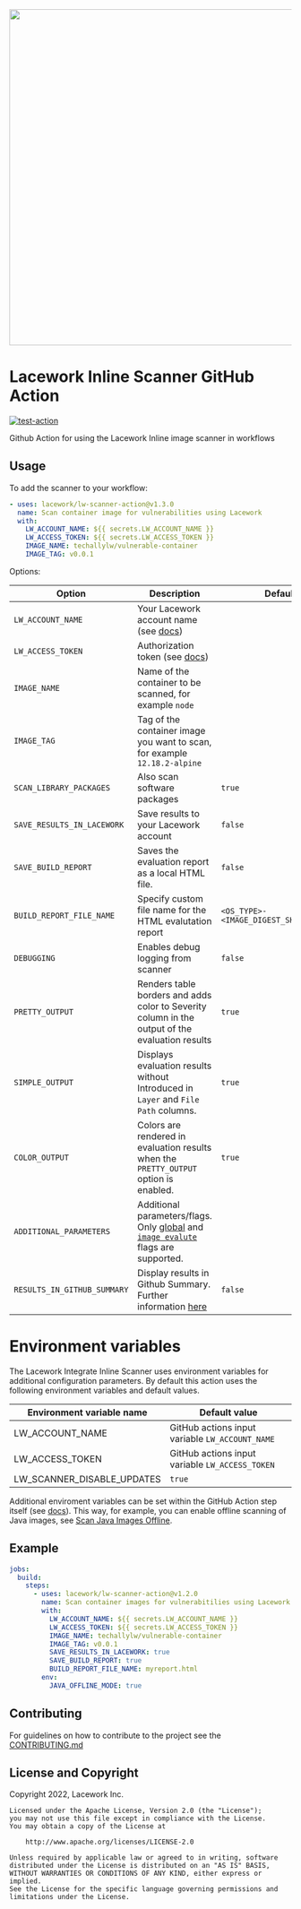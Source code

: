<img src="https://techally-content.s3-us-west-1.amazonaws.com/public-content/lacework_logo_full.png" width="600">

# Lacework Inline Scanner GitHub Action

[![test-action](https://github.com/lacework/lw-scanner-action/actions/workflows/test-action.yaml/badge.svg?branch=main)](https://github.com/lacework/lw-scanner-action/actions/workflows/test-action.yaml)

Github Action for using the Lacework Inline image scanner in workflows

## Usage

To add the scanner to your workflow:

```yaml
- uses: lacework/lw-scanner-action@v1.3.0
  name: Scan container image for vulnerabilities using Lacework
  with:
    LW_ACCOUNT_NAME: ${{ secrets.LW_ACCOUNT_NAME }}
    LW_ACCESS_TOKEN: ${{ secrets.LW_ACCESS_TOKEN }}
    IMAGE_NAME: techallylw/vulnerable-container
    IMAGE_TAG: v0.0.1
```

Options:

| Option                       | Description                                                                                                                                                                                                                                               | Default                                |
|------------------------------|-----------------------------------------------------------------------------------------------------------------------------------------------------------------------------------------------------------------------------------------------------------|----------------------------------------|
| `LW_ACCOUNT_NAME`            | Your Lacework account name (see [docs](https://docs.lacework.com/integrate-inline-scanner#configure-authentication-using-environment-variables))                                                                                                          |                                        |
| `LW_ACCESS_TOKEN`            | Authorization token (see [docs](https://docs.lacework.com/integrate-inline-scanner#obtain-the-inline-scanner-and-authorization-token))                                                                                                                    |                                        |
| `IMAGE_NAME`                 | Name of the container to be scanned, for example `node`                                                                                                                                                                                                   |                                        |
| `IMAGE_TAG`                  | Tag of the container image you want to scan, for example `12.18.2-alpine`                                                                                                                                                                                 |                                        |
| `SCAN_LIBRARY_PACKAGES`      | Also scan software packages                                                                                                                                                                                                                               | `true`                                 |
| `SAVE_RESULTS_IN_LACEWORK`   | Save results to your Lacework account                                                                                                                                                                                                                     | `false`                                |
| `SAVE_BUILD_REPORT`          | Saves the evaluation report as a local HTML file.                                                                                                                                                                                                         | `false`                                |
| `BUILD_REPORT_FILE_NAME`     | Specify custom file name for the HTML evalutation report                                                                                                                                                                                                  | `<OS_TYPE>-<IMAGE_DIGEST_SHA256>.html` |
| `DEBUGGING`                  | Enables debug logging from scanner                                                                                                                                                                                                                        | `false`                                |
| `PRETTY_OUTPUT`              | Renders table borders and adds color to Severity column in the output of the evaluation results                                                                                                                                                           | `true`                                 |
| `SIMPLE_OUTPUT`              | Displays evaluation results without Introduced in `Layer` and `File Path` columns.                                                                                                                                                                        | `true`                                 |
| `COLOR_OUTPUT`               | Colors are rendered in evaluation results when the `PRETTY_OUTPUT` option is enabled.                                                                                                                                                                     | `true`                                 |
| `ADDITIONAL_PARAMETERS`      | Additional parameters/flags. Only [global](https://docs.lacework.com/onboarding/integrate-inline-scanner#global-flags) and [`image evalute`](https://docs.lacework.com/onboarding/integrate-inline-scanner#flags-for-image-evaluate) flags are supported. |                                        |
| `RESULTS_IN_GITHUB_SUMMARY`  | Display results in Github Summary. Further information [here](https://github.blog/2022-05-09-supercharging-github-actions-with-job-summaries/)                                                                                                            | `false`                                |

# Environment variables
The Lacework Integrate Inline Scanner uses environment variables for additional configuration parameters. By default this action uses the following environment variables and default values.

| Environment variable name | Default value |
|---------------------------|---------------|
| LW_ACCOUNT_NAME | GitHub actions input variable `LW_ACCOUNT_NAME` |
| LW_ACCESS_TOKEN | GitHub actions input variable `LW_ACCESS_TOKEN` |
| LW_SCANNER_DISABLE_UPDATES | `true` |

Additional enviroment variables can be set within the GitHub Action step itself (see [docs](https://docs.github.com/en/actions/using-workflows/workflow-syntax-for-github-actions#jobsjob_idstepsenv)).
This way, for example, you can enable offline scanning of Java images, see [Scan Java Images Offline](https://docs.lacework.com/onboarding/integrate-inline-scanner#scan-java-images-offline).

## Example

```yaml
jobs:
  build:
    steps:
      - uses: lacework/lw-scanner-action@v1.2.0
        name: Scan container images for vulnerabitilies using Lacework
        with:
          LW_ACCOUNT_NAME: ${{ secrets.LW_ACCOUNT_NAME }}
          LW_ACCESS_TOKEN: ${{ secrets.LW_ACCESS_TOKEN }}
          IMAGE_NAME: techallylw/vulnerable-container
          IMAGE_TAG: v0.0.1
          SAVE_RESULTS_IN_LACEWORK: true
          SAVE_BUILD_REPORT: true
          BUILD_REPORT_FILE_NAME: myreport.html
        env:
          JAVA_OFFLINE_MODE: true
```

## Contributing

For guidelines on how to contribute to the project see the [CONTRIBUTING.md](CONTRIBUTING.md)

## License and Copyright

Copyright 2022, Lacework Inc.

```text
Licensed under the Apache License, Version 2.0 (the "License");
you may not use this file except in compliance with the License.
You may obtain a copy of the License at

    http://www.apache.org/licenses/LICENSE-2.0

Unless required by applicable law or agreed to in writing, software
distributed under the License is distributed on an "AS IS" BASIS,
WITHOUT WARRANTIES OR CONDITIONS OF ANY KIND, either express or implied.
See the License for the specific language governing permissions and
limitations under the License.
```
